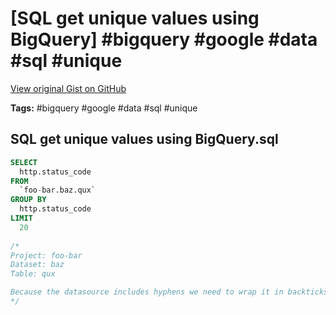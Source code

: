 # [SQL get unique values using BigQuery] #bigquery #google #data #sql #unique

[View original Gist on GitHub](https://gist.github.com/Integralist/41a1e77cd7e55439ca66d2591d772beb)

**Tags:** #bigquery #google #data #sql #unique

## SQL get unique values using BigQuery.sql

```sql
SELECT
  http.status_code
FROM
  `foo-bar.baz.qux`
GROUP BY
  http.status_code
LIMIT
  20
  
/*
Project: foo-bar
Dataset: baz
Table: qux

Because the datasource includes hyphens we need to wrap it in backticks.
*/
```

